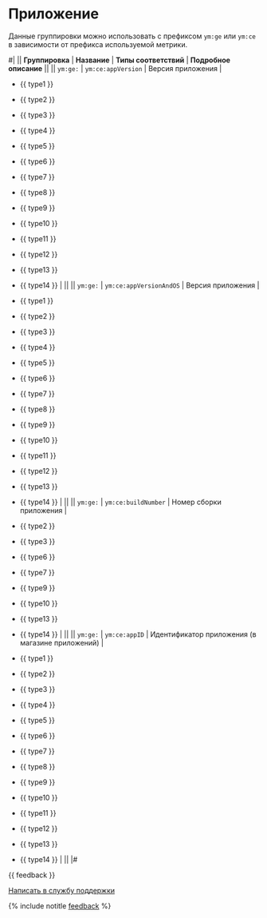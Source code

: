 # Приложение

Данные группировки можно использовать с префиксом `ym:ge` или `ym:ce` в зависимости от префикса используемой метрики.

#|
|| **Группировка** | **Название** | **Типы соответствий** | **Подробное описание** ||
|| `ym:ge:` \| `ym:ce:appVersion` | Версия приложения |

- {{ type1 }}
- {{ type2 }}
- {{ type3 }}
- {{ type4 }}
- {{ type5 }}
- {{ type6 }}
- {{ type7 }}
- {{ type8 }}
- {{ type9 }}
- {{ type10 }}
- {{ type11 }}
- {{ type12 }}
- {{ type13 }}
- {{ type14 }} | ||
|| `ym:ge:` \| `ym:ce:appVersionAndOS` | Версия приложения |

- {{ type1 }}
- {{ type2 }}
- {{ type3 }}
- {{ type4 }}
- {{ type5 }}
- {{ type6 }}
- {{ type7 }}
- {{ type8 }}
- {{ type9 }}
- {{ type10 }}
- {{ type11 }}
- {{ type12 }}
- {{ type13 }}
- {{ type14 }} | ||
|| `ym:ge:` \| `ym:ce:buildNumber` | Номер сборки приложения |

- {{ type2 }}
- {{ type3 }}
- {{ type6 }}
- {{ type7 }}
- {{ type9 }}
- {{ type10 }}
- {{ type13 }}
- {{ type14 }} | ||
|| `ym:ge:` \| `ym:ce:appID` | Идентификатор приложения (в магазине приложений) |

- {{ type1 }}
- {{ type2 }}
- {{ type3 }}
- {{ type4 }}
- {{ type5 }}
- {{ type6 }}
- {{ type7 }}
- {{ type8 }}
- {{ type9 }}
- {{ type10 }}
- {{ type11 }}
- {{ type12 }}
- {{ type13 }}
- {{ type14 }} | ||
|#

{{ feedback }}

<a href="../../../../troubleshooting/feedback-new.html">
  <span class="button">Написать в службу поддержки</span>
</a>

{% include notitle [feedback](../../../../_includes/feedback-button.md) %}
